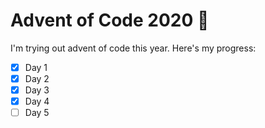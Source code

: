 # Advent of Code 2020 🎄

I'm trying out advent of code this year. Here's my progress:

- [x] Day 1
- [x] Day 2
- [x] Day 3
- [x] Day 4
- [ ] Day 5